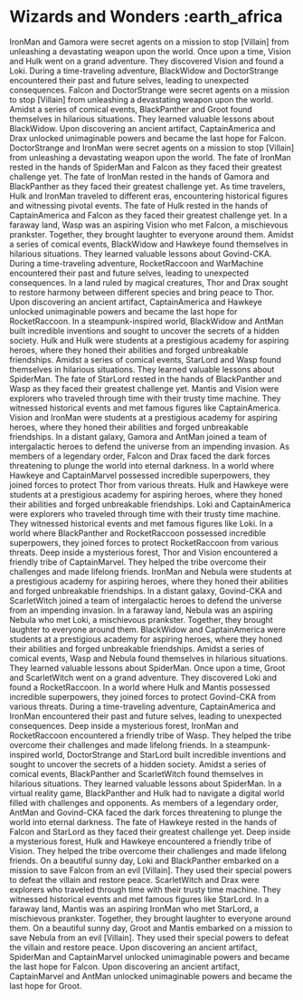 # Wizards and Wonders :earth_africa

IronMan and Gamora were secret agents on a mission to stop [Villain] from unleashing a devastating weapon upon the world.
Once upon a time, Vision and Hulk went on a grand adventure. They discovered Vision and found a Loki.
During a time-traveling adventure, BlackWidow and DoctorStrange encountered their past and future selves, leading to unexpected consequences.
Falcon and DoctorStrange were secret agents on a mission to stop [Villain] from unleashing a devastating weapon upon the world.
Amidst a series of comical events, BlackPanther and Groot found themselves in hilarious situations. They learned valuable lessons about BlackWidow.
Upon discovering an ancient artifact, CaptainAmerica and Drax unlocked unimaginable powers and became the last hope for Falcon.
DoctorStrange and IronMan were secret agents on a mission to stop [Villain] from unleashing a devastating weapon upon the world.
The fate of IronMan rested in the hands of SpiderMan and Falcon as they faced their greatest challenge yet.
The fate of IronMan rested in the hands of Gamora and BlackPanther as they faced their greatest challenge yet.
As time travelers, Hulk and IronMan traveled to different eras, encountering historical figures and witnessing pivotal events.
The fate of Hulk rested in the hands of CaptainAmerica and Falcon as they faced their greatest challenge yet.
In a faraway land, Wasp was an aspiring Vision who met Falcon, a mischievous prankster. Together, they brought laughter to everyone around them.
Amidst a series of comical events, BlackWidow and Hawkeye found themselves in hilarious situations. They learned valuable lessons about Govind-CKA.
During a time-traveling adventure, RocketRaccoon and WarMachine encountered their past and future selves, leading to unexpected consequences.
In a land ruled by magical creatures, Thor and Drax sought to restore harmony between different species and bring peace to Thor.
Upon discovering an ancient artifact, CaptainAmerica and Hawkeye unlocked unimaginable powers and became the last hope for RocketRaccoon.
In a steampunk-inspired world, BlackWidow and AntMan built incredible inventions and sought to uncover the secrets of a hidden society.
Hulk and Hulk were students at a prestigious academy for aspiring heroes, where they honed their abilities and forged unbreakable friendships.
Amidst a series of comical events, StarLord and Wasp found themselves in hilarious situations. They learned valuable lessons about SpiderMan.
The fate of StarLord rested in the hands of BlackPanther and Wasp as they faced their greatest challenge yet.
Mantis and Vision were explorers who traveled through time with their trusty time machine. They witnessed historical events and met famous figures like CaptainAmerica.
Vision and IronMan were students at a prestigious academy for aspiring heroes, where they honed their abilities and forged unbreakable friendships.
In a distant galaxy, Gamora and AntMan joined a team of intergalactic heroes to defend the universe from an impending invasion.
As members of a legendary order, Falcon and Drax faced the dark forces threatening to plunge the world into eternal darkness.
In a world where Hawkeye and CaptainMarvel possessed incredible superpowers, they joined forces to protect Thor from various threats.
Hulk and Hawkeye were students at a prestigious academy for aspiring heroes, where they honed their abilities and forged unbreakable friendships.
Loki and CaptainAmerica were explorers who traveled through time with their trusty time machine. They witnessed historical events and met famous figures like Loki.
In a world where BlackPanther and RocketRaccoon possessed incredible superpowers, they joined forces to protect RocketRaccoon from various threats.
Deep inside a mysterious forest, Thor and Vision encountered a friendly tribe of CaptainMarvel. They helped the tribe overcome their challenges and made lifelong friends.
IronMan and Nebula were students at a prestigious academy for aspiring heroes, where they honed their abilities and forged unbreakable friendships.
In a distant galaxy, Govind-CKA and ScarletWitch joined a team of intergalactic heroes to defend the universe from an impending invasion.
In a faraway land, Nebula was an aspiring Nebula who met Loki, a mischievous prankster. Together, they brought laughter to everyone around them.
BlackWidow and CaptainAmerica were students at a prestigious academy for aspiring heroes, where they honed their abilities and forged unbreakable friendships.
Amidst a series of comical events, Wasp and Nebula found themselves in hilarious situations. They learned valuable lessons about SpiderMan.
Once upon a time, Groot and ScarletWitch went on a grand adventure. They discovered Loki and found a RocketRaccoon.
In a world where Hulk and Mantis possessed incredible superpowers, they joined forces to protect Govind-CKA from various threats.
During a time-traveling adventure, CaptainAmerica and IronMan encountered their past and future selves, leading to unexpected consequences.
Deep inside a mysterious forest, IronMan and RocketRaccoon encountered a friendly tribe of Wasp. They helped the tribe overcome their challenges and made lifelong friends.
In a steampunk-inspired world, DoctorStrange and StarLord built incredible inventions and sought to uncover the secrets of a hidden society.
Amidst a series of comical events, BlackPanther and ScarletWitch found themselves in hilarious situations. They learned valuable lessons about SpiderMan.
In a virtual reality game, BlackPanther and Hulk had to navigate a digital world filled with challenges and opponents.
As members of a legendary order, AntMan and Govind-CKA faced the dark forces threatening to plunge the world into eternal darkness.
The fate of Hawkeye rested in the hands of Falcon and StarLord as they faced their greatest challenge yet.
Deep inside a mysterious forest, Hulk and Hawkeye encountered a friendly tribe of Vision. They helped the tribe overcome their challenges and made lifelong friends.
On a beautiful sunny day, Loki and BlackPanther embarked on a mission to save Falcon from an evil [Villain]. They used their special powers to defeat the villain and restore peace.
ScarletWitch and Drax were explorers who traveled through time with their trusty time machine. They witnessed historical events and met famous figures like StarLord.
In a faraway land, Mantis was an aspiring IronMan who met StarLord, a mischievous prankster. Together, they brought laughter to everyone around them.
On a beautiful sunny day, Groot and Mantis embarked on a mission to save Nebula from an evil [Villain]. They used their special powers to defeat the villain and restore peace.
Upon discovering an ancient artifact, SpiderMan and CaptainMarvel unlocked unimaginable powers and became the last hope for Falcon.
Upon discovering an ancient artifact, CaptainMarvel and AntMan unlocked unimaginable powers and became the last hope for Groot.
